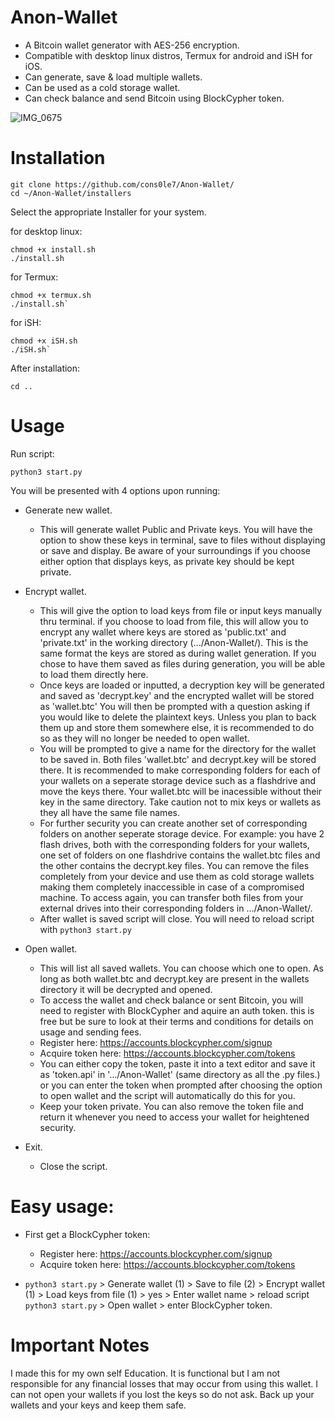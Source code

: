 # Anon-Wallet 
- A Bitcoin wallet generator with AES-256 encryption.
- Compatible with desktop linux distros, Termux for android and iSH for iOS. 
- Can generate, save & load multiple wallets. 
- Can be used as a cold storage wallet. 
- Can check balance and send Bitcoin using BlockCypher token.

![IMG_0675](https://github.com/user-attachments/assets/6d0398f9-97f3-43b7-b6dd-e0e6d1dce315)

# Installation 
```
git clone https://github.com/cons0le7/Anon-Wallet/
cd ~/Anon-Wallet/installers
```

Select the appropriate Installer for your system.  

for desktop linux:
```
chmod +x install.sh 
./install.sh
```

for Termux: 
```
chmod +x termux.sh 
./install.sh`
```

for iSH: 
```
chmod +x iSH.sh 
./iSH.sh`
```

After installation:

```
cd ..
```


# Usage 

Run script: 

```
python3 start.py
```


You will be presented with 4 options upon running:

- Generate new wallet.
  - This will generate wallet Public and Private keys. You will have the option to show these keys in terminal, save to files without displaying or save and display. Be aware of your surroundings if you choose either option that displays keys, as private key should be kept private. 
    
- Encrypt wallet.
  - This will give the option to load keys from file or input keys manually thru terminal. if you choose to load from file, this will allow you to encrypt any wallet where keys are stored as 'public.txt' and 'private.txt' in the working directory (.../Anon-Wallet/). This is the same format the keys are stored as during wallet generation. If you chose to have them saved as files during generation, you will be able to load them directly here.
  - Once keys are loaded or inputted, a decryption key will be generated and saved as 'decrypt.key' and the encrypted wallet will be stored as 'wallet.btc' You will then be prompted with a question asking if you would like to delete the plaintext keys. Unless you plan to back them up and store them somewhere else, it is recommended to do so as they will no longer be needed to open wallet.
  - You will be prompted to give a name for the directory for the wallet to be saved in. Both files 'wallet.btc' and decrypt.key will be stored there. It is recommended to make corresponding folders for each of your wallets on a seperate storage device such as a flashdrive and move the keys there. Your wallet.btc will be inacessible without their key in the same directory. Take caution not to mix keys or wallets as they all have the same file names.
  - For further security you can create another set of corresponding folders on another seperate storage device. For example: you have 2 flash drives, both with the corresponding folders for your wallets, one set of folders on one flashdrive contains the wallet.btc files and the other contains the decrypt.key files. You can remove the files completely from your device and use them as cold storage wallets making them completely inaccessible in case of a compromised machine. To access again, you can transfer both files from your external drives into their corresponding folders in .../Anon-Wallet/.
  - After wallet is saved script will close. You will need to reload script with `python3 start.py`
 
- Open wallet.
  - This will list all saved wallets. You can choose which one to open. As long as both wallet.btc and decrypt.key are present in the wallets directory it will be decrypted and opened.
  - To access the wallet and check balance or sent Bitcoin, you will need to register with BlockCypher and aquire an auth token. this is free but be sure to look at their terms and conditions for details on usage and sending fees.
  - Register here:
    https://accounts.blockcypher.com/signup
  - Acquire token here:
    https://accounts.blockcypher.com/tokens
  - You can either copy the token, paste it into a text editor and save it as 'token.api' in '.../Anon-Wallet' (same directory as all the .py files.) or you can enter the token when prompted after choosing the option to open wallet and the script will automatically do this for you.
  - Keep your token private. You can also remove the token file and return it whenever you need to access your wallet for heightened security.
    
- Exit.
  - Close the script.
# Easy usage:
- First get a BlockCypher token:
  - Register here:
    https://accounts.blockcypher.com/signup
  - Acquire token here:
    https://accounts.blockcypher.com/tokens
    
- `python3 start.py` > Generate wallet (1) > Save to file (2) > Encrypt wallet (1) > Load keys from file (1) > yes > Enter wallet name > reload script `python3 start.py` > Open wallet > enter BlockCypher token. 
# Important Notes 
I made this for my own self Education. It is functional but I am not responsible for any financial losses that may occur from using this wallet. I can not open your wallets if you lost the keys so do not ask. 
Back up your wallets and your keys and keep them safe. 
  
